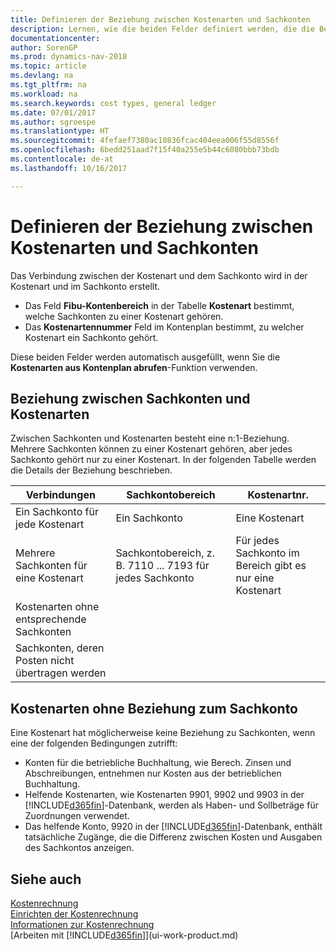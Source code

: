 ```yaml
---
title: Definieren der Beziehung zwischen Kostenarten und Sachkonten
description: Lernen, wie die beiden Felder definiert werden, die die Beziehung zwischen Kostenart und Sachkonto festlegen
documentationcenter: 
author: SorenGP
ms.prod: dynamics-nav-2018
ms.topic: article
ms.devlang: na
ms.tgt_pltfrm: na
ms.workload: na
ms.search.keywords: cost types, general ledger
ms.date: 07/01/2017
ms.author: sgroespe
ms.translationtype: HT
ms.sourcegitcommit: 4fefaef7380ac10836fcac404eea006f55d8556f
ms.openlocfilehash: 6bedd251aad7f15f40a255e5b44c6080bbb73bdb
ms.contentlocale: de-at
ms.lasthandoff: 10/16/2017

---
```

# <a name="defining-the-relationship-between-cost-types-and-general-ledger-accounts"></a>Definieren der Beziehung zwischen Kostenarten und Sachkonten
Das Verbindung zwischen der Kostenart und dem Sachkonto wird in der Kostenart und im Sachkonto erstellt.  

* Das Feld **Fibu-Kontenbereich** in der Tabelle **Kostenart** bestimmt, welche Sachkonten zu einer Kostenart gehören.  
* Das **Kostenartennummer** Feld im Kontenplan bestimmt, zu welcher Kostenart ein Sachkonto gehört.  

Diese beiden Felder werden automatisch ausgefüllt, wenn Sie die **Kostenarten aus Kontenplan abrufen**-Funktion verwenden.  

## <a name="relationship-between-general-ledger-accounts-and-cost-types"></a>Beziehung zwischen Sachkonten und Kostenarten  
Zwischen Sachkonten und Kostenarten besteht eine n:1-Beziehung. Mehrere Sachkonten können zu einer Kostenart gehören, aber jedes Sachkonto gehört nur zu einer Kostenart. In der folgenden Tabelle werden die Details der Beziehung beschrieben.  

|Verbindungen|**Sachkontobereich**|**Kostenartnr.**|  
|------------------|------------------------------------------------|-------------------------------------------|  
|Ein Sachkonto für jede Kostenart|Ein Sachkonto|Eine Kostenart|  
|Mehrere Sachkonten für eine Kostenart|Sachkontobereich, z. B. 7110 ... 7193 für jedes Sachkonto|Für jedes Sachkonto im Bereich gibt es nur eine Kostenart|  
|Kostenarten ohne entsprechende Sachkonten|<Empty>||  
|Sachkonten, deren Posten nicht übertragen werden||<Empty>|  

## <a name="cost-types-without-a-relationship-to-the-general-ledger"></a>Kostenarten ohne Beziehung zum Sachkonto  
Eine Kostenart hat möglicherweise keine Beziehung zu Sachkonten, wenn eine der folgenden Bedingungen zutrifft:  

* Konten für die betriebliche Buchhaltung, wie Berech. Zinsen und Abschreibungen, entnehmen nur Kosten aus der betrieblichen Buchhaltung.  
* Helfende Kostenarten, wie Kostenarten 9901, 9902 und 9903 in der [!INCLUDE[d365fin](includes/d365fin_md.md)]-Datenbank, werden als Haben- und Sollbeträge für Zuordnungen verwendet.  
* Das helfende Konto, 9920 in der [!INCLUDE[d365fin](includes/d365fin_md.md)]-Datenbank, enthält tatsächliche Zugänge, die die Differenz zwischen Kosten und Ausgaben des Sachkontos anzeigen.  

## <a name="see-also"></a>Siehe auch  
[Kostenrechnung](finance-manage-cost-accounting.md)  
[Einrichten der Kostenrechnung](finance-set-up-cost-accounting.md)   
[Informationen zur Kostenrechnung](finance-about-cost-accounting.md)  
[Arbeiten mit [!INCLUDE[d365fin](includes/d365fin_md.md)]](ui-work-product.md)

